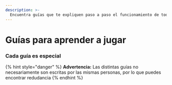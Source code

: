 ```yaml
---
description: >-
  Encuentra guías que te expliquen paso a paso el funcionamiento de todos nuestros plugins, sistemas y demás herramientas. Estas guías te proporcionarán instrucciones claras para aprender a jugar, configurar y personalizar según tus preferencias. ¡No dudes en echarles un vistazo!
---
```


# Guías para aprender a jugar

### Cada guía es especial

{% hint style="danger" %}
**Advertencia:** Las distintas guías no necesariamente son escritas por las mismas personas, por lo que puedes encontrar redudancia
{% endhint %}

